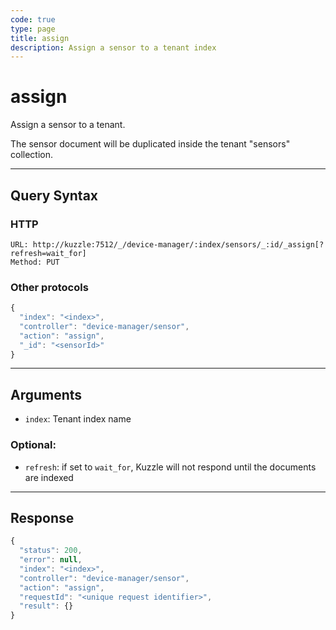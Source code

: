 ```yaml
---
code: true
type: page
title: assign
description: Assign a sensor to a tenant index
---
```


# assign

Assign a sensor to a tenant.

The sensor document will be duplicated inside the tenant "sensors" collection.

---

## Query Syntax

### HTTP

```http
URL: http://kuzzle:7512/_/device-manager/:index/sensors/_:id/_assign[?refresh=wait_for]
Method: PUT
```

### Other protocols

```js
{
  "index": "<index>",
  "controller": "device-manager/sensor",
  "action": "assign",
  "_id": "<sensorId>"
}
```

---

## Arguments

- `index`: Tenant index name

### Optional:

- `refresh`: if set to `wait_for`, Kuzzle will not respond until the documents are indexed

---

## Response

```js
{
  "status": 200,
  "error": null,
  "index": "<index>",
  "controller": "device-manager/sensor",
  "action": "assign",
  "requestId": "<unique request identifier>",
  "result": {}
}
```
